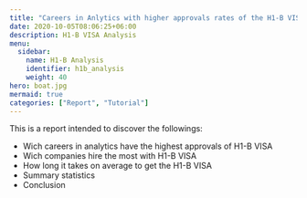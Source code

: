 ```yaml
---
title: "Careers in Anlytics with higher approvals rates of the H1-B VISA"
date: 2020-10-05T08:06:25+06:00
description: H1-B VISA Analysis
menu:
  sidebar:
    name: H1-B Analysis
    identifier: h1b_analysis
    weight: 40
hero: boat.jpg
mermaid: true
categories: ["Report", "Tutorial"]
---
```


This is a report intended to discover the followings:

- Wich careers in analytics have the highest approvals of H1-B VISA
- Wich companies hire the most with H1-B VISA
- How long it takes on average to get the H1-B VISA
- Summary statistics
- Conclusion
